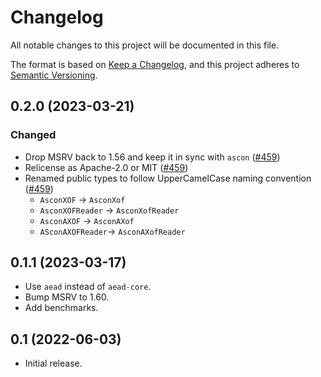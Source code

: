 # Changelog
All notable changes to this project will be documented in this file.

The format is based on [Keep a Changelog](https://keepachangelog.com/en/1.0.0/),
and this project adheres to [Semantic Versioning](https://semver.org/spec/v2.0.0.html).

## 0.2.0 (2023-03-21)
### Changed
- Drop MSRV back to 1.56 and keep it in sync with `ascon` ([#459])
- Relicense as Apache-2.0 or MIT ([#459])
- Renamed public types to follow UpperCamelCase naming convention ([#459])
  - `AsconXOF` -> `AsconXof`
  - `AsconXOFReader` -> `AsconXofReader`
  - `AsconAXOF` -> `AsconAXof`
  - `ASconAXOFReader`-> `AsconAXofReader`

[#459]: https://github.com/RustCrypto/hashes/pull/459

## 0.1.1 (2023-03-17)

* Use `aead` instead of `aead-core`.
* Bump MSRV to 1.60.
* Add benchmarks.

## 0.1 (2022-06-03)

* Initial release.
